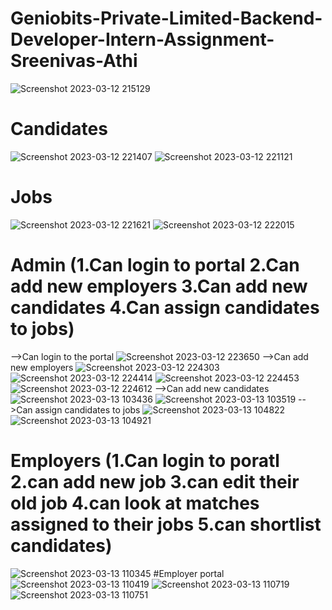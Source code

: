 # Geniobits-Private-Limited-Backend-Developer-Intern-Assignment-Sreenivas-Athi
![Screenshot 2023-03-12 215129](https://user-images.githubusercontent.com/63050215/224558250-39fd32c0-b2e6-4058-954d-48ba154b1286.png)
# Candidates
 ![Screenshot 2023-03-12 221407](https://user-images.githubusercontent.com/63050215/224559250-1ce3e69f-15bb-4e3b-952d-bc49732c97b9.png)
![Screenshot 2023-03-12 221121](https://user-images.githubusercontent.com/63050215/224559089-77908a89-384c-497f-b8a7-95b74cb50947.png)
# Jobs
![Screenshot 2023-03-12 221621](https://user-images.githubusercontent.com/63050215/224559762-806d2374-f961-4a66-86a0-912d39daa7b7.png)
![Screenshot 2023-03-12 222015](https://user-images.githubusercontent.com/63050215/224559776-616e4bd7-9ae1-4bc7-a3f5-2b2ba0e89662.png)

# Admin     (1.Can login to portal 2.Can add new employers 3.Can add  new candidates 4.Can assign candidates to jobs)
 -->Can login to the portal
        ![Screenshot 2023-03-12 223650](https://user-images.githubusercontent.com/63050215/224613176-803c7629-cab5-4742-b6c4-99867eadcefc.png)
 -->Can add new employers
        ![Screenshot 2023-03-12 224303](https://user-images.githubusercontent.com/63050215/224613472-46b5140a-c2a8-4597-bc54-556f89aa2985.png)
        ![Screenshot 2023-03-12 224414](https://user-images.githubusercontent.com/63050215/224613525-81015714-1734-42bf-bc75-94edc4e87c00.png)
        ![Screenshot 2023-03-12 224453](https://user-images.githubusercontent.com/63050215/224613563-d59e29f5-9a8d-4106-bca9-b9d86edfd6e3.png)
        ![Screenshot 2023-03-12 224612](https://user-images.githubusercontent.com/63050215/224613601-7fd75f79-f70d-4f33-b8e8-918aba67008b.png)
 -->Can add new candidates
        ![Screenshot 2023-03-13 103436](https://user-images.githubusercontent.com/63050215/224613896-c7485aba-1a68-4e1d-bbc9-788532cd086d.png)
        ![Screenshot 2023-03-13 103519](https://user-images.githubusercontent.com/63050215/224614028-2d5aa31e-4002-4198-b1d8-481acf033203.png)
 -->Can assign candidates to jobs
         ![Screenshot 2023-03-13 104822](https://user-images.githubusercontent.com/63050215/224614439-e68b801c-e568-40c2-8ac2-cec1e8426a36.png)
          ![Screenshot 2023-03-13 104921](https://user-images.githubusercontent.com/63050215/224614526-95650586-3e1c-4979-aefa-f4171bc86da1.png)
 # Employers    (1.Can login to poratl 2.can add new job 3.can edit their old job 4.can look at matches assigned to their jobs 5.can shortlist candidates)
 ![Screenshot 2023-03-13 110345](https://user-images.githubusercontent.com/63050215/224617476-a5f02780-0ef9-4c88-bdcc-d2bac6c79495.png)
 #Employer portal
![Screenshot 2023-03-13 110419](https://user-images.githubusercontent.com/63050215/224617498-3ca60156-6029-41c5-adbb-78c24d7636d4.png)
![Screenshot 2023-03-13 110719](https://user-images.githubusercontent.com/63050215/224617517-00aebf05-de22-4419-a681-8fe664fef00c.png)
![Screenshot 2023-03-13 110751](https://user-images.githubusercontent.com/63050215/224617546-52f27bc5-8b47-49e6-a667-98df3e02dc4d.png)

